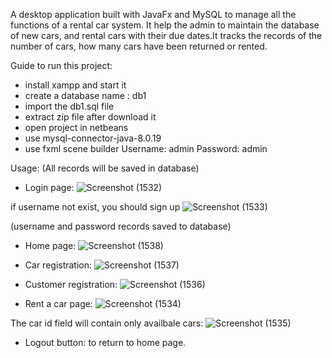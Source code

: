 A desktop application built with JavaFx and MySQL to manage all the functions of a rental car system. It help the admin to maintain the database 
of new cars, and rental cars with their due dates.It tracks the records of the number of cars, how many cars have been returned or rented.
  
Guide to run this project:
- install xampp and start it
- create a database name : db1
- import the db1.sql file
- extract zip file after download it
- open project in netbeans
- use mysql-connector-java-8.0.19 
- use fxml scene builder
Username: admin
Password: admin

Usage:
(All records will be saved in database)
- Login page:
![Screenshot (1532)](https://user-images.githubusercontent.com/112881147/195342365-d2adf2e8-7594-4f4b-98cf-644a76ecb014.png)

if username not exist, you should sign up
![Screenshot (1533)](https://user-images.githubusercontent.com/112881147/195342579-21c076c4-ef26-4589-854b-013f0a7535a6.png)

(username and password records saved to database)

- Home page:
![Screenshot (1538)](https://user-images.githubusercontent.com/112881147/195342786-0fc6e2af-5f0b-4ca2-bf4f-bfbf724c6bf1.png)

- Car registration:
![Screenshot (1537)](https://user-images.githubusercontent.com/112881147/195342858-87e5982e-7df6-492e-966c-af7eb133236e.png)

- Customer registration:
![Screenshot (1536)](https://user-images.githubusercontent.com/112881147/195343309-9edccc9d-c968-4713-aad9-c554b9910e8f.png)

- Rent a car page:
![Screenshot (1534)](https://user-images.githubusercontent.com/112881147/195343362-dd06080b-264e-4a0f-9088-50e91ac0ee14.png)

The car id field will contain only availbale cars:
![Screenshot (1535)](https://user-images.githubusercontent.com/112881147/195343478-a61d0080-8428-441f-a367-4d77b05aefa5.png)

- Logout button: to return to home page.
